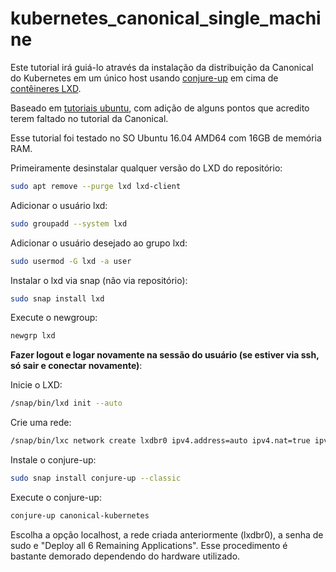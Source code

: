 # kubernetes_canonical_single_machine

Este tutorial irá guiá-lo através da instalação da distribuição da Canonical do Kubernetes em um único host usando [conjure-up](https://conjure-up.io/) em cima de [contêineres LXD](https://linuxcontainers.org/).

Baseado em [tutoriais ubuntu](https://tutorials.ubuntu.com/tutorial/install-kubernetes-with-conjure-up?backURL=%2F&_ga=2.107852226.1958800830.1510430718-2088419650.1510430718#0), com adição de alguns pontos que acredito terem faltado no tutorial da Canonical.

Esse tutorial foi testado no SO Ubuntu 16.04 AMD64 com 16GB de memória RAM.

Primeiramente desinstalar qualquer versão do LXD do repositório:
```sh
sudo apt remove --purge lxd lxd-client
```

Adicionar o usuário lxd:
```sh
sudo groupadd --system lxd
```

Adicionar o usuário desejado ao grupo lxd:
```sh
sudo usermod -G lxd -a user
```

Instalar o lxd via snap (não via repositório):  
```sh
sudo snap install lxd
```

Execute o newgroup:
```sh
newgrp lxd
```

**Fazer logout e logar novamente na sessão do usuário (se estiver via ssh, só sair e conectar novamente)**:

Inicie o LXD:
```sh
/snap/bin/lxd init --auto
```

Crie uma rede:
```sh
/snap/bin/lxc network create lxdbr0 ipv4.address=auto ipv4.nat=true ipv6.address=none ipv6.nat=false
```

Instale o conjure-up:
```sh
sudo snap install conjure-up --classic
```

Execute o conjure-up:
```sh
conjure-up canonical-kubernetes
```

Escolha a opção localhost, a rede criada anteriormente (lxdbr0), a senha de sudo e "Deploy all 6 Remaining Applications".
Esse procedimento é bastante demorado dependendo do hardware utilizado.

 
